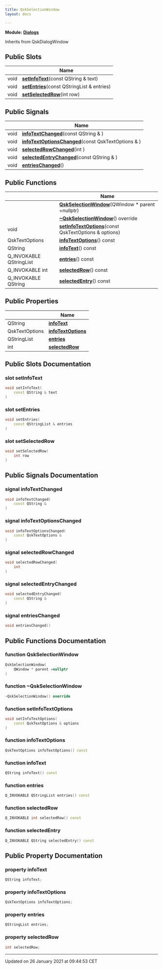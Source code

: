 ```yaml
---
title: QskSelectionWindow
layout: docs

---
```



**Module:** **[Dialogs](/docs/modules/group___dialogs/)**



Inherits from QskDialogWindow

## Public Slots

|                | Name           |
| -------------- | -------------- |
| void | **[setInfoText](/docs/classes/class_qsk_selection_window/#slot-setinfotext)**(const QString & text) |
| void | **[setEntries](/docs/classes/class_qsk_selection_window/#slot-setentries)**(const QStringList & entries) |
| void | **[setSelectedRow](/docs/classes/class_qsk_selection_window/#slot-setselectedrow)**(int row) |

## Public Signals

|                | Name           |
| -------------- | -------------- |
| void | **[infoTextChanged](/docs/classes/class_qsk_selection_window/#signal-infotextchanged)**(const QString & ) |
| void | **[infoTextOptionsChanged](/docs/classes/class_qsk_selection_window/#signal-infotextoptionschanged)**(const QskTextOptions & ) |
| void | **[selectedRowChanged](/docs/classes/class_qsk_selection_window/#signal-selectedrowchanged)**(int ) |
| void | **[selectedEntryChanged](/docs/classes/class_qsk_selection_window/#signal-selectedentrychanged)**(const QString & ) |
| void | **[entriesChanged](/docs/classes/class_qsk_selection_window/#signal-entrieschanged)**() |

## Public Functions

|                | Name           |
| -------------- | -------------- |
| | **[QskSelectionWindow](/docs/classes/class_qsk_selection_window/#function-qskselectionwindow)**(QWindow * parent =nullptr) |
| | **[~QskSelectionWindow](/docs/classes/class_qsk_selection_window/#function-~qskselectionwindow)**() override |
| void | **[setInfoTextOptions](/docs/classes/class_qsk_selection_window/#function-setinfotextoptions)**(const QskTextOptions & options) |
| QskTextOptions | **[infoTextOptions](/docs/classes/class_qsk_selection_window/#function-infotextoptions)**() const |
| QString | **[infoText](/docs/classes/class_qsk_selection_window/#function-infotext)**() const |
| Q_INVOKABLE QStringList | **[entries](/docs/classes/class_qsk_selection_window/#function-entries)**() const |
| Q_INVOKABLE int | **[selectedRow](/docs/classes/class_qsk_selection_window/#function-selectedrow)**() const |
| Q_INVOKABLE QString | **[selectedEntry](/docs/classes/class_qsk_selection_window/#function-selectedentry)**() const |

## Public Properties

|                | Name           |
| -------------- | -------------- |
| QString | **[infoText](/docs/classes/class_qsk_selection_window/#property-infotext)**  |
| QskTextOptions | **[infoTextOptions](/docs/classes/class_qsk_selection_window/#property-infotextoptions)**  |
| QStringList | **[entries](/docs/classes/class_qsk_selection_window/#property-entries)**  |
| int | **[selectedRow](/docs/classes/class_qsk_selection_window/#property-selectedrow)**  |

## Public Slots Documentation

### slot setInfoText

```cpp
void setInfoText(
    const QString & text
)
```


### slot setEntries

```cpp
void setEntries(
    const QStringList & entries
)
```


### slot setSelectedRow

```cpp
void setSelectedRow(
    int row
)
```


## Public Signals Documentation

### signal infoTextChanged

```cpp
void infoTextChanged(
    const QString & 
)
```


### signal infoTextOptionsChanged

```cpp
void infoTextOptionsChanged(
    const QskTextOptions & 
)
```


### signal selectedRowChanged

```cpp
void selectedRowChanged(
    int 
)
```


### signal selectedEntryChanged

```cpp
void selectedEntryChanged(
    const QString & 
)
```


### signal entriesChanged

```cpp
void entriesChanged()
```


## Public Functions Documentation

### function QskSelectionWindow

```cpp
QskSelectionWindow(
    QWindow * parent =nullptr
)
```


### function ~QskSelectionWindow

```cpp
~QskSelectionWindow() override
```


### function setInfoTextOptions

```cpp
void setInfoTextOptions(
    const QskTextOptions & options
)
```


### function infoTextOptions

```cpp
QskTextOptions infoTextOptions() const
```


### function infoText

```cpp
QString infoText() const
```


### function entries

```cpp
Q_INVOKABLE QStringList entries() const
```


### function selectedRow

```cpp
Q_INVOKABLE int selectedRow() const
```


### function selectedEntry

```cpp
Q_INVOKABLE QString selectedEntry() const
```


## Public Property Documentation

### property infoText

```cpp
QString infoText;
```


### property infoTextOptions

```cpp
QskTextOptions infoTextOptions;
```


### property entries

```cpp
QStringList entries;
```


### property selectedRow

```cpp
int selectedRow;
```


-------------------------------

Updated on 26 January 2021 at 09:44:53 CET